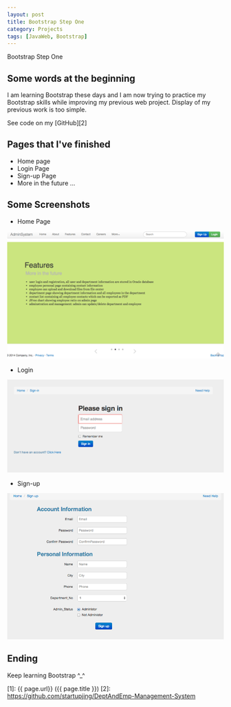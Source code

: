 ```yaml
---
layout: post
title: Bootstrap Step One
category: Projects
tags: [JavaWeb, Bootstrap]
---
```


Bootstrap Step One

## Some words at the beginning

I am learning Bootstrap these days and I am now trying to practice my Bootstrap skills
while improving my previous web project. Display of my previous work is too simple.


See code on my [GitHub][2]


## Pages that I've finished

* Home page
* Login Page
* Sign-up Page
* More in the future ...

## Some Screenshots

* Home Page

![test1](/images/DeptEmpSys/home.png)

* Login

![test2](/images/DeptEmpSys/loginB.png)

* Sign-up

![test3](/images/DeptEmpSys/signupB.png)

## Ending

Keep learning Bootstrap ^_^

[startupjing]:    http://startupjing.github.io  "startupjing"
[1]:    {{ page.url}}  ({{ page.title }})
[2]: https://github.com/startupjing/DeptAndEmp-Management-System